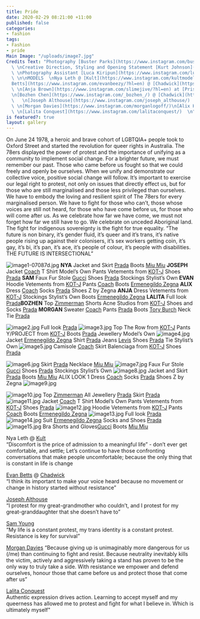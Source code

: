 ```yaml
---
title: Pride
date: 2020-02-29 08:21:00 +11:00
published: false
categories:
- fashion
tags:
- Fashion
- pride
Main Image: "/uploads/image7.jpg"
Credits Text: "Photography [Buster Parks](https://www.instagram.com/busterparks/)
  \ \nCreative Direction, Styling and Opening Statement [Kurt Johnson](https://www.instagram.com/kurt__johnson/?hl=en)
  \ \nPhotography Assistant [Luca Kiripun](https://www.instagram.com/lucakiripun/?hl=en)
  \ \n\nMODELS  \nNya Leth @ [Kult](https://www.instagram.com/kultmodels/?hl=en) [Evan
  Betts](https://www.instagram.com/evanbeezy/?hl=en) @ [Chadwick](https://www.instagram.com/chadwickmodels/?hl=en)
  \ \n[Anja Brown](https://www.instagram.com/slimejive/?hl=en) at [Priscilla’s](https://www.instagram.com/priscillasmodels/?hl=en)
  \n[Bozhen Chen](https://www.instagram.com/_bozhen_/) @ [Chadwick](https://www.instagram.com/chadwickmodels/?hl=en)
  \   \n[Joseph Althouse](https://www.instagram.com/joseph_althouse/)  \n[Sam Young](https://www.instagram.com/milkmakesmeshit/)
  \ \n[Morgan Davies](https://www.instagram.com/morganlogoff/)\n[Alix Higgins](https://www.instagram.com/alixhiggins/)
  \ \n[Lalita Conquest](https://www.instagram.com/lalitaconquest/)  \n"
is featured?: true
layout: gallery
---
```


On June 24 1978, a heroic and brave cohort of LGBTQIA+ people took to Oxford Street and
started the revolution for queer rights in Australia. The 78ers displayed the power of protest and
the importance of unifying as a community to implement social change.
For a brighter future, we must remember our past. Those who came before us fought so that we
could freely and openly be ourselves.
When we unify and demonstrate our collective voice, positive social change will follow.
It’s important to exercise our legal right to protest, not only on issues that directly effect us, but
for those who are still marginalised and those less privileged than ourselves.
We have to embody the loving and resilient spirit of The 78ers for every marginalised person.
We have to fight for those who can’t, those whose voices are still not heard, for those who have
come before us, for those who will come after us.
As we celebrate how far we have come, we must not forget how far we still have to go.
We celebrate on unceded Aboriginal land. The fight for indigenous sovereignty is the fight for
true equality.
“The future is non binary, it’s gender fluid, it’s queer and it’s trans, it’s native people rising up
against their colonisers, it’s sex workers getting coin, it’s gay, it’s bi, it’s pan, it’s ace, it’s people
of colour, it’s people with disabilities. THE FUTURE IS INTERSECTIONAL”

![image1-07087d.jpg](/uploads/image1-07087d.jpg)
**NYA** Jacket and Skirt [Prada](https://www.instagram.com/prada/) Boots [Miu Miu](https://www.instagram.com/miumiu/) **JOSEPH** Jacket  [Coach](https://www.instagram.com/coach/) T Shirt Model’s Own
Pants Vetements from [KOT-J](https://www.instagram.com/shop.kot_j/) Shoes [Prada](https://www.instagram.com/prada/) **SAM** Faux Fur Stole [Gucci](https://www.instagram.com/gucci/) Shoes [Prada](https://www.instagram.com/prada/)
Stockings Stylist’s Own **EVAN** Hoodie Vetements from [KOT-J](https://www.instagram.com/shop.kot_j/) Pants [Coach](https://www.instagram.com/coach/) Boots  [Ermenegildo Zegna](https://www.instagram.com/zegnaofficial/) **ALIX** Dress [Coach](https://www.instagram.com/coach/) Socks [Prada](https://www.instagram.com/prada/) Shoes Z by Zegna **ANJA** Dress Vetements from [KOT-J](https://www.instagram.com/shop.kot_j/) Stockings Stylist’s Own Boots [Ermenegildo Zegna](https://www.instagram.com/zegnaofficial/) **LALITA** Full look [Prada](https://www.instagram.com/prada/)**BOZHEN** Top [Zimmerman](https://www.instagram.com/zimmermann/) Shorts Acne Studios from [KOT-J](https://www.instagram.com/shop.kot_j/) Shoes and Socks [Prada](https://www.instagram.com/prada/)
**MORGAN** Sweater [Coach](https://www.instagram.com/coach/) Pants [Prada]([Prada](https://www.instagram.com/prada/)) Boots [Tory Burch](https://www.instagram.com/toryburch/) Neck Tie  [Prada](https://www.instagram.com/prada/)

![image2.jpg](/uploads/image2.jpg)
Full look [Prada](https://www.instagram.com/prada/)
![image3.jpg](/uploads/image3.jpg)
Top The Row from [KOT-J](https://www.instagram.com/shop.kot_j/) Pants Y/PROJECT from [KOT-J](https://www.instagram.com/shop.kot_j/) Boots [Prada](https://www.instagram.com/prada/) Jewellery Model’s Own
![image4.jpg](/uploads/image4.jpg)
Jacket [Ermenegildo Zegna](https://www.instagram.com/zegnaofficial/) Shirt [Prada](https://www.instagram.com/prada/) Jeans [Levis](https://www.instagram.com/levis_anz/) Shoes [Prada](https://www.instagram.com/prada/) Tie Stylist’s Own
![image5.jpg](/uploads/image5.jpg)
Camisole [Coach](https://www.instagram.com/coach/) Skirt Balenciaga from [KOT-J](https://www.instagram.com/shop.kot_j/) Shoes [Prada](https://www.instagram.com/prada/)

![image6.jpg](/uploads/image6.jpg)
Skirt [Prada](https://www.instagram.com/prada/) Necklace [Miu Miu](https://www.instagram.com/miumiu)
![image7.jpg](/uploads/image7.jpg)
Faux Fur Stole [Gucci](https://www.instagram.com/gucci/) Shoes [Prada](https://www.instagram.com/prada/) Stockings Stylist’s Own
![image8.jpg](/uploads/image8.jpg)
Jacket and Skirt [Prada](https://www.instagram.com/prada/) Boots [Miu Miu](https://www.instagram.com/miumiu)
ALIX LOOK 1
Dress [Coach](https://www.instagram.com/coach/) Socks [Prada](https://www.instagram.com/prada/) Shoes Z by Zegna
![image9.jpg](/uploads/image9.jpg)

![image10.jpg](/uploads/image10.jpg)
Top [Zimmerman](https://www.instagram.com/zimmermann/) All Jewellery [Prada](https://www.instagram.com/prada/) Skirt [Prada](https://www.instagram.com/prada/)
![image11.jpg](/uploads/image11.jpg)
Jacket [Coach](https://www.instagram.com/coach/) T Shirt Model’s Own Pants Vetements from [KOT-J](https://www.instagram.com/shop.kot_j/) Shoes [Prada](https://www.instagram.com/prada/)
![image12.jpg](/uploads/image12.jpg)
Hoodie  Vetements from [KOT-J](https://www.instagram.com/shop.kot_j/)
Pants [Coach](https://www.instagram.com/coach/) Boots [Ermenegildo Zegna](https://www.instagram.com/zegnaofficial/)
![image13.jpg](/uploads/image13.jpg)
Full look [Prada](https://www.instagram.com/prada/)
![image14.jpg](/uploads/image14.jpg)
Suit [Ermenegildo Zegna](https://www.instagram.com/zegnaofficial/) Socks and Shoes [Prada](https://www.instagram.com/prada/)
![image15.jpg](/uploads/image15.jpg)
Bra Shorts and Gloves[Gucci](https://www.instagram.com/gucci/) Boots [Miu Miu](https://www.instagram.com/miumiu/)

Nya Leth @ [Kult](https://www.instagram.com/kultmodels/?hl=en)  
“Discomfort is the price of admission to a meaningful life” - don’t ever get comfortable, and settle; Let’s continue to have those confronting conversations that make people uncomfortable; because the only thing that is constant in life is change  

[Evan Betts](https://www.instagram.com/evanbeezy/?hl=en) @ [Chadwick](https://www.instagram.com/chadwickmodels/?hl=en)  
“I think its important to make your voice heard because no movement or change in history started without resistance”  

[Joseph Althouse](https://www.instagram.com/joseph_althouse/)  
“I protest for my great-grandmother who couldn’t, and I protest for my great-granddaughter that she doesn’t have to”  

[Sam Young](https://www.instagram.com/milkmakesmeshit/)  
“My life is a constant protest, my trans identity is a constant protest. Resistance is key for survival”  

[Morgan Davies](https://www.instagram.com/morganlogoff/)
“Because giving up is unimaginably more dangerous for us (/me) than continuing to fight and resist. Because neutrality inevitably kills the victim, actively and aggressively taking a stand has proven to be the only way to truly take a side. With resistance we empower and defend ourselves, honour those that came before us and protect those that come after us”  

[Lalita Conquest](https://www.instagram.com/lalitaconquest/)  
Authentic expression drives action. Learning to accept myself and my queerness has allowed me to protest and fight for what I believe in. Which is ultimately myself"